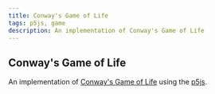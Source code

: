 ```yaml
---
title: Conway's Game of Life
tags: p5js, game
description: An implementation of Conway's Game of Life
---
```

## Conway's Game of Life

An implementation of [Conway's Game of Life](https://en.wikipedia.org/wiki/Conway%27s_Game_of_Life) using the [p5js](//p5js.org).

<div class="center">
<div id="canvas" class="w-100"></div>
</div>

<script src="/static/js/p5.js"></script>
<script defer src="/static/js/conways-game-of-life.js"></script>